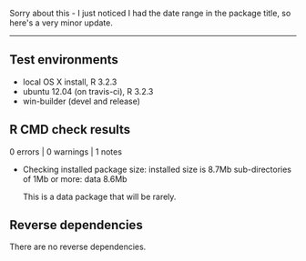 Sorry about this - I just noticed I had the date range in the package title, so here's a very minor update.

---

## Test environments
* local OS X install, R 3.2.3
* ubuntu 12.04 (on travis-ci), R 3.2.3
* win-builder (devel and release)

## R CMD check results

0 errors | 0 warnings | 1 notes

* Checking installed package size:
  installed size is  8.7Mb
  sub-directories of 1Mb or more:
    data   8.6Mb

  This is a data package that will be rarely.

## Reverse dependencies

There are no reverse dependencies.
